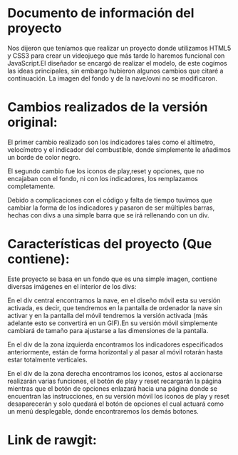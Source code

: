 # Documento de información del proyecto
Nos dijeron que teníamos que realizar un proyecto donde utilizamos HTML5 y CSS3 para crear un videojuego que más tarde lo haremos funcional con JavaScript.El diseñador se encargó de realizar el modelo, de este cogímos las ideas principales, sin embargo hubieron algunos cambios que citaré a continuación. La imagen del fondo y de la nave/ovni no se modificaron.


# Cambios realizados de la versión original:

El primer cambio realizado son los indicadores tales como el altímetro, velocímetro y el indicador del combustible, donde simplemente le añadimos un borde de color negro.

El segundo cambio fue los iconos de play,reset y opciones, que no encajaban con el fondo, ni con los indicadores, los remplazamos completamente.

Debido a complicaciones con el código y falta de tiempo tuvimos que cambiar la forma de los indicadores y pasaron de ser múltiples barras, hechas con divs a una simple barra que se irá rellenando con un div.

# Características del proyecto (Que contiene):
Este proyecto se basa en un fondo que es una simple imagen, contiene diversas imágenes en el interior de los divs: 

En el div central encontramos la nave, en el diseño móvil esta su versión activada, es decir, que tendremos en la pantalla de ordenador la nave sin activar y en la pantalla del móvil tendremos la versión activada (más adelante esto se convertirá en un GIF).En su versión móvil simplemente cambiará de tamaño para ajustarse a las dimensiones de la pantalla.

En el div de la zona izquierda encontramos los indicadores especificados anteriormente, están de forma horizontal y al pasar al móvil rotarán hasta estar totalmente verticales.

En el div de la zona derecha encontramos los iconos, estos al accionarse realizarán varias funciones, el botón de play y reset recargarán la página mientras que el botón de opciones enlazará hacia una página donde se encuentran las instrucciones, en su versión móvil los iconos de play y reset desaparecerán y solo quedará el botón de opciones el cual actuará como un menú desplegable, donde encontraremos los demás botones.

# Link de rawgit:
